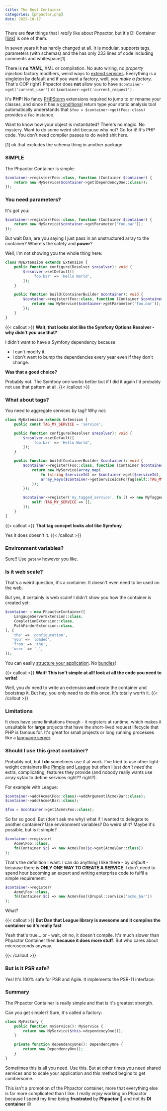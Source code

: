 ```yaml
--- 
title: The Best Container
categories: [phpactor,php]
date: 2022-10-17
---
```


There are **few** things that I _really_ like about Phpactor, but it's DI
Container [[link](https://github.com/phpactor/container)] is one of them.

In seven years it has hardly changed at all. It is modular, supports tags,
parameters (with schemas) and the has only 233 lines of code including
comments and whitespace[1]

There is **no YAML**, XML or compilation. No auto wiring, no _property injection_
factory modifiers, weird ways to [extend
services](https://github.com/silexphp/Pimple). Everything is a singleton by
default and if you want a factory, well, you _make a factory_. That's OOP
right? Phpactor does **not** allow you to have `$container->get('current_user')` or
`$container->get('current_request')` .

It's **PHP**! No fancy [PHPStorm](https://github.com/phpactor/phpactor) extensions required to jump to or rename your classes, and
since it has a [conditional](https://github.com/phpactor/container/blob/master/lib/Container.php#L12) return type your static analysis tool automatically
understands that `$foo = $container->get(Foo::class)` provides a `Foo`
instance.

Want to know how your object is instantiated? There's no magic. No mystery.
Want to do some weird shit because why not? Go for it! It's PHP code. You
don't need compiler passes to do weird shit here.

[1] ok that excludes the schema thing in another
package.

### SIMPLE

The Phpactor Container is simple:

```php
$container->register(Foo::class, function (Container $container) {
    return new MyService($container->get(DependencyOne::class));
});
```

### You need parameters?

It's got you:

```php
$container->register(Foo::class, function (Container $container) {
    return new MyService($container->getParameter('foo.bar'));
});
```

But wait Dan, are you saying I just pass in an unstructured array to the container? Where's the safety and **power**?

Well, I'm not showing you the whole thing here:

```php
class MyExtension extends Extension {
    public function configure(Resolver $resolver): void {
        $resolver->setDefault([
            'foo.bar' => 'Hello World',
        ]);
    }

    public function build(ContainerBuilder $container): void {
        $container->register(Foo::class, function (Container $container) {
            return new MyService($container->getParameter('foo.bar'));
        });
    }
}
```

{{< callout >}}
**Wait, that looks alot like the Symfony Options Resolver - why didn't you use
that?**

I didn't want to have a Symfony dependency because 

- I can't modify it.
- I don't want to bump the dependencies every year even if they don't change.

**Was that a good choice?**

Probably not. The Symfony one works better but if I did it again I'd probably
not use that pattern at all.
{{< /callout >}}

### What about tags?

You need to aggregate services by tag? Why not:

```php
class MyExtension extends Extension {
    public const TAG_MY_SERVICE = 'service';

    public function configure(Resolver $resolver): void {
        $resolver->setDefault([
            'foo.bar' => 'Hello World',
        ]);
    }

    public function build(ContainerBuilder $container): void {
        $container->register(Foo::class, function (Container $container) {
            return new MyService(array_map(
                fn (string $serviceId) => $container->get($serviceId),
                array_keys($container->getServiceIdsForTag(self::TAG_MY_SERVICE))
            ));
        });

        $container->register('my_tagged_service', fn () => new MyTaggedService(), [
            self::TAG_MY_SERVICE => [],
        ]);
    }
}
```

{{< callout >}}
**That tag concpet looks alot like Symfony**

Yes it does doesn't it.
{{< /callout >}}


### Environment variables?

Sure!! Use `getenv` however you like.

### Is it web scale?

That's a weird question, it's a container. It doesn't even need to be used on
the web.

But yes, it certainly is web scale! I didn't show you how the container is
created yet:

```php
$container = new PhpactorContainer([
    LangaugeServerExtension::class,
    CompletionExtension::class,
    PathFinderExtension::class,
], [
   'the' => 'configuration',
   'you' => 'loaded',
   'from' => 'the',
   'user' => '_',
]);
```

You can easily [structure your
application](https://github.com/phpactor/phpactor/tree/master/lib/Extension). No [bundles](https://symfony.com/doc/current/bundles.html)!

{{< callout >}}
**Wait! This isn't simple at all! look at all the code you need to write!**

Well, you _do_ need to write an extension **and** create the container and
bootstrap it. But hey, you only need to do this once. It's totally worth it.
{{< /callout >}}


### Limitations

It does have some limitations though - it registers at runtime, which makes it
unsuitable for **large** projects that have the short-lived request lifecycle that
PHP is famous for. It's great for small projects or long running processes
like a [language server](https://github.com/phpactor/language-server).

### Should I use this great container?

Probably not, but I **do** sometimes use it at work. I've tried to use other
light-weight containers like [Pimple](https://github.com/silexphp/Pimple) and
[League](https://container.thephpleague.com/) but often I just _don't need_
the extra, complicating, features they provide (and nobody really wants use
array sytax to define services right?? right?).

For example with League:

```php
$container->add(Acme\Foo::class)->addArgument(Acme\Bar::class);
$container->add(Acme\Bar::class);

$foo = $container->get(Acme\Foo::class);
```

So far so good. But (don't ask me why) what if I wanted to delegate to another
container? Use environment variables? Do weird shit? Maybe it's possible, but is it
simple?

```php
$container->register(
    Acme\Foo::class, 
    fn(Container $c) => new Acme\Foo($c->get(Acme\Bar::class))
);
```

That's the definition I want. I can do anything I like there - by _default_ -
because there is **ONLY ONE WAY TO CREATE A SERVICE**. I
don't need to spend hour becoming an expert and writing enterprise code to
fulfil a simple requirement:

```php
$container->register(
    Acme\Foo::class, 
    fn(Container $c) => new Acme\Foo(\Drupal::service('acme_bar'))
);
```

What?

{{< callout >}}
**But Dan that League library is awesome and it compiles the container so it's really
fast**

Yeah that's true... or - wait, oh no, it doesn't compile. It's much slower
than Phpactor Container then **because it does more stuff**. But who cares about microseconds anyway.

{{< /callout >}}

### But is it PSR safe?

Yes! It's 100% safe for PSR and Agile. It implements the PSR-11 interface:

### Summary

The Phpactor Container is really simple and that is it's greatest strength.

Can you get simpler? Sure, it's called a factory:

```php
class MyFactory {
    public function myService(): MyService {
        return new MyService($this->dependencyOne());
    }

    private function dependencyOne(): DependencyOne {
        return new DependencyOne();
    }
}
```

Sometimes this is all you need. Use this. But at other times you need shared
services and to scale your application and this method begins to get
cumbersome.

This isn't a promotion of the Phpactor container, more that everything else is
far more complicated than I like. I really _enjoy_ working on Phpactor because I spend my
time being **frustrated** by **Phpactor** 🥳 and not its **DI container** 😥
